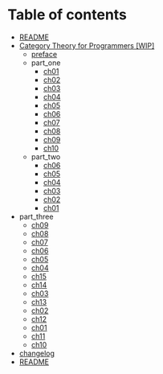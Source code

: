 # Table of contents

* [README](README.md)
* [Category Theory for Programmers \[WIP\]](category-theory-for-programmers/README.md)
  * [preface](category-theory-for-programmers/preface.md)
  * part\_one
    * [ch01](category-theory-for-programmers/part_one/ch01.md)
    * [ch02](category-theory-for-programmers/part_one/ch02.md)
    * [ch03](category-theory-for-programmers/part_one/ch03.md)
    * [ch04](category-theory-for-programmers/part_one/ch04.md)
    * [ch05](category-theory-for-programmers/part_one/ch05.md)
    * [ch06](category-theory-for-programmers/part_one/ch06.md)
    * [ch07](category-theory-for-programmers/part_one/ch07.md)
    * [ch08](category-theory-for-programmers/part_one/ch08.md)
    * [ch09](category-theory-for-programmers/part_one/ch09.md)
    * [ch10](category-theory-for-programmers/part_one/ch10.md)
  * part\_two
    * [ch06](category-theory-for-programmers/part_two/ch06.md)
    * [ch05](category-theory-for-programmers/part_two/ch05.md)
    * [ch04](category-theory-for-programmers/part_two/ch04.md)
    * [ch03](category-theory-for-programmers/part_two/ch03.md)
    * [ch02](category-theory-for-programmers/part_two/ch02.md)
    * [ch01](category-theory-for-programmers/part_two/ch01.md)
* part\_three
  * [ch09](part_three/ch09.md)
  * [ch08](part_three/ch08.md)
  * [ch07](part_three/ch07.md)
  * [ch06](part_three/ch06.md)
  * [ch05](part_three/ch05.md)
  * [ch04](part_three/ch04.md)
  * [ch15](part_three/ch15.md)
  * [ch14](part_three/ch14.md)
  * [ch03](part_three/ch03.md)
  * [ch13](part_three/ch13.md)
  * [ch02](part_three/ch02.md)
  * [ch12](part_three/ch12.md)
  * [ch01](part_three/ch01.md)
  * [ch11](part_three/ch11.md)
  * [ch10](part_three/ch10.md)
* [changelog](changelog.md)
* [README](scala-category-theory.md)

